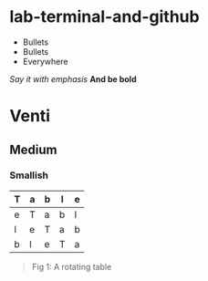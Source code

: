 # lab-terminal-and-github

* Bullets
* Bullets
* Everywhere

_Say it with emphasis_
__And be bold__

# Venti
## Medium
### Smallish

| T | a | b | l | e |
|---|---|---|---|---|
| e | T | a | b | l |
| l | e | T | a | b |
| b | l | e | T | a |

> Fig 1: A rotating table